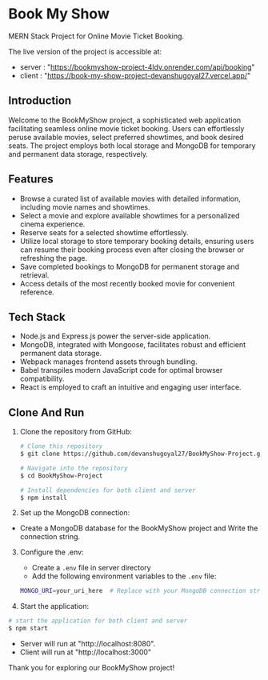 # Book My Show

MERN Stack Project for Online Movie Ticket Booking.

The live version of the project is accessible at:

- server : "https://bookmyshow-project-4ldv.onrender.com/api/booking"
- client : "https://book-my-show-project-devanshugoyal27.vercel.app/"

## Introduction 
Welcome to the BookMyShow project, a sophisticated web application facilitating seamless online movie ticket booking. Users can effortlessly peruse available movies, select preferred showtimes, and book desired seats. The project employs both local storage and MongoDB for temporary and permanent data storage, respectively.

## Features 

- Browse a curated list of available movies with detailed information, including movie names and showtimes.
- Select a movie and explore available showtimes for a personalized cinema experience.
- Reserve seats for a selected showtime effortlessly.
- Utilize local storage to store temporary booking details, ensuring users can resume their booking process even after closing the browser or refreshing the page.
- Save completed bookings to MongoDB for permanent storage and retrieval.
- Access details of the most recently booked movie for convenient reference.

## Tech Stack 

- Node.js and Express.js power the server-side application.
- MongoDB, integrated with Mongoose, facilitates robust and efficient permanent data storage.
- Webpack manages frontend assets through bundling.
- Babel transpiles modern JavaScript code for optimal browser compatibility.
- React is employed to craft an intuitive and engaging user interface.

## Clone And Run

1. Clone the repository from GitHub:

   ```bash
   # Clone this repository
   $ git clone https://github.com/devanshugoyal27/BookMyShow-Project.git

   # Navigate into the repository
   $ cd BookMyShow-Project

   # Install dependencies for both client and server
   $ npm install
   
2. Set up the MongoDB connection:

- Create a MongoDB database for the BookMyShow project and Write the connection string.

3. Configure the .env:

   - Create a `.env` file in server directory
   - Add the following environment variables to the `.env` file:

   ```bash
   MONGO_URI=your_uri_here  # Replace with your MongoDB connection string
   ```
4. Start the application:

```bash
# start the application for both client and server
$ npm start  
```


- Server will run at "http://localhost:8080".
- Client will run at "http://localhost:3000"



Thank you for exploring our BookMyShow project!